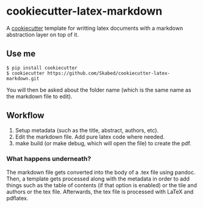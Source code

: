 
# cookiecutter-latex-markdown

A [cookiecutter](https://github.com/audreyr/cookiecutter) template for writting latex documents with a markdown abstraction layer on top of it.

## Use me
    $ pip install cookiecutter
    $ cookiecutter https://github.com/Skabed/cookiecutter-latex-markdown.git

You will then be asked about the folder name (which is the same name as the markdown file to edit).

## Workflow

1. Setup metadata (such as the title, abstract, authors, etc).
2. Edit the markdown file. Add pure latex code where needed.
3. make build (or make debug, which will open the file) to create the pdf.

### What happens underneath?
The markdown file gets converted into the body of a .tex file using pandoc. Then, a template gets processed along with the metadata in order to add things such as the table of contents (if that option is enabled) or the tile and authors or the tex file. Afterwards, the tex file is processed with LaTeX and pdflatex.
